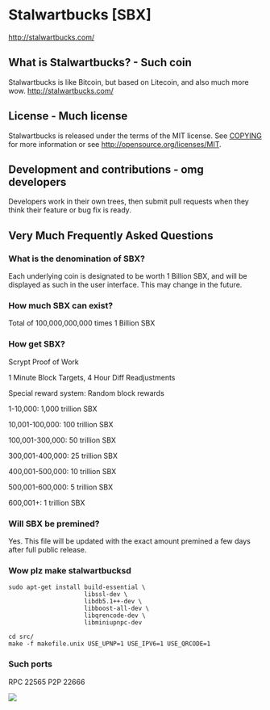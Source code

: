 # Stalwartbucks [SBX]
http://stalwartbucks.com/

## What is Stalwartbucks? - Such coin
Stalwartbucks is like Bitcoin, but based on Litecoin, and also much more wow.
http://stalwartbucks.com/

## License - Much license
Stalwartbucks is released under the terms of the MIT license. See [COPYING](COPYING)
for more information or see http://opensource.org/licenses/MIT.

## Development and contributions - omg developers
Developers work in their own trees, then submit pull requests when they think
their feature or bug fix is ready.

## Very Much Frequently Asked Questions

### What is the denomination of SBX?

Each underlying coin is designated to be worth 1 Billion SBX, and will be
displayed as such in the user interface. This may change in the future.

### How much SBX can exist?
Total of 100,000,000,000 times 1 Billion SBX

### How get SBX?
Scrypt Proof of Work

1 Minute Block Targets, 4 Hour Diff Readjustments

Special reward system: Random block rewards

1-10,000: 1,000 trillion SBX

10,001-100,000: 100 trillion SBX

100,001-300,000: 50 trillion SBX

300,001-400,000: 25 trillion SBX

400,001-500,000: 10 trillion SBX

500,001-600,000: 5 trillion SBX

600,001+: 1 trillion SBX

### Will SBX be premined?

Yes. This file will be updated with the exact amount premined a few days
after full public release.

### Wow plz make stalwartbucksd

    sudo apt-get install build-essential \
                         libssl-dev \
                         libdb5.1++-dev \
                         libboost-all-dev \
                         libqrencode-dev \
                         libminiupnpc-dev

    cd src/
    make -f makefile.unix USE_UPNP=1 USE_IPV6=1 USE_QRCODE=1

### Such ports
RPC 22565
P2P 22666

![](http://dogesay.com/wow//////such/coin)
